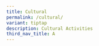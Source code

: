 ```yaml
---
title: Cultural
permalink: /cultural/
variant: tiptap
description: Cultural Activities
third_nav_title: A
---
```

